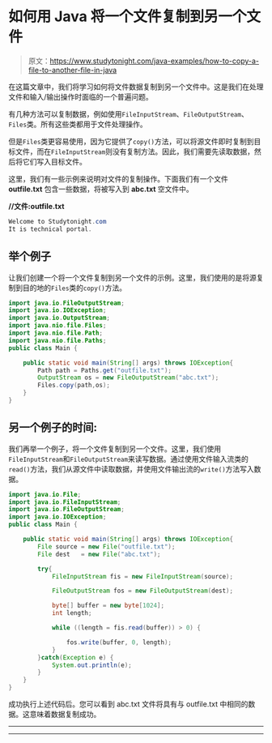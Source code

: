 # 如何用 Java 将一个文件复制到另一个文件

> 原文：<https://www.studytonight.com/java-examples/how-to-copy-a-file-to-another-file-in-java>

在这篇文章中，我们将学习如何将文件数据复制到另一个文件中。这是我们在处理文件和输入/输出操作时面临的一个普遍问题。

有几种方法可以复制数据，例如使用`FileInputStream`、`FileOutputStream`、`Files`类。所有这些类都用于文件处理操作。

但是`Files`类更容易使用，因为它提供了`copy()`方法，可以将源文件即时复制到目标文件，而在`FileInputStream`则没有复制方法。因此，我们需要先读取数据，然后将它们写入目标文件。

这里，我们有一些示例来说明对文件的复制操作。下面我们有一个文件 **outfile.txt** 包含一些数据，将被写入到 **abc.txt** 空文件中。

**//文件:outfile.txt**

```java
Welcome to Studytonight.com
It is technical portal.
```

## 举个例子

让我们创建一个将一个文件复制到另一个文件的示例。这里，我们使用的是将源复制到目的地的`Files`类的`copy()`方法。

```java
import java.io.FileOutputStream;
import java.io.IOException;
import java.io.OutputStream;
import java.nio.file.Files;
import java.nio.file.Path;
import java.nio.file.Paths; 
public class Main {

	public static void main(String[] args) throws IOException{  
		Path path = Paths.get("outfile.txt");
		OutputStream os = new FileOutputStream("abc.txt");
		Files.copy(path,os);
	}
}
```

## 另一个例子的时间:

我们再举一个例子，将一个文件复制到另一个文件。这里，我们使用`FileInputStream`和`FileOutputStream`来读写数据。通过使用文件输入流类的`read()`方法，我们从源文件中读取数据，并使用文件输出流的`write()`方法写入数据。

```java
import java.io.File;
import java.io.FileInputStream;
import java.io.FileOutputStream;
import java.io.IOException;
public class Main {

	public static void main(String[] args) throws IOException{  
		File source = new File("outfile.txt");
		File dest   = new File("abc.txt");

		try{
			FileInputStream fis = new FileInputStream(source);

			FileOutputStream fos = new FileOutputStream(dest); 

			byte[] buffer = new byte[1024];
			int length;

			while ((length = fis.read(buffer)) > 0) {

				fos.write(buffer, 0, length);
			}
		}catch(Exception e) {
			System.out.println(e);
		}
	}
}
```

成功执行上述代码后。您可以看到 abc.txt 文件将具有与 outfile.txt 中相同的数据。这意味着数据复制成功。

* * *

* * *